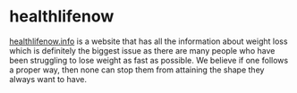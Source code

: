 # healthlifenow

[healthlifenow.info](https://healthlifenow.info/) is a website that has all the information about weight loss which is definitely the biggest issue as there are many people who have been struggling to lose weight as fast as possible. We believe if one follows a proper way, then none can stop them from attaining the shape they always want to have.
